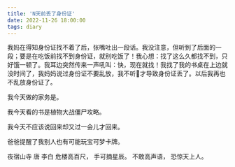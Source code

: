```yaml
---
title: 'N天前丢了身份证'
date: 2022-11-26 18:00:00
tags: diary
---
```

我妈在得知身份证找不着了后，张嘴吐出一段话。我没注意，但听到了后面的一段；要是在吃饭前找不到身份证，就别吃饭了！我心想：找了这么久都找不到，只好饿一顿了。我耳边突然传来一声吼叫：快，现在就找！我找了我的书桌在上边就没时间了，我妈妈说过身份证不要乱放，我不听🙉才导致身份证丢了。以后我再也不乱放身份证了。

我今天做的家务是。

我今天看的书是植物大战僵尸攻略。

我今天不应该说回来却又过一会儿才回来。

爸爸提醒了我别人也有可能玩宝可梦卡牌。

夜宿山寺 唐 李白
危楼高百尺，
手可摘星辰。
不敢高声语，
恐惊天上人。
